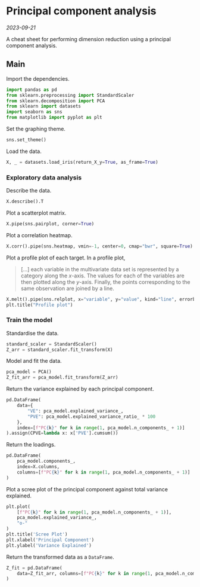 
# Principal component analysis

*2023-09-21*

A cheat sheet for performing dimension reduction using a principal component analysis.

## Main

Import the dependencies.

```python
import pandas as pd
from sklearn.preprocessing import StandardScaler
from sklearn.decomposition import PCA
from sklearn import datasets
import seaborn as sns
from matplotlib import pyplot as plt
```

Set the graphing theme.

```python
sns.set_theme()
```

Load the data.

```python
X, _ = datasets.load_iris(return_X_y=True, as_frame=True)
```

### Exploratory data analysis

Describe the data.

```python
X.describe().T
```

Plot a scatterplot matrix.

```python
X.pipe(sns.pairplot, corner=True)
```

Plot a correlation heatmap.

```python
X.corr().pipe(sns.heatmap, vmin=-1, center=0, cmap="bwr", square=True)
```

Plot a profile plot of each target.
In a profile plot,

> [...] each variable in the multivariate data set is represented by a category along the *x*-axis.
> The values for each of the variables are then plotted along the *y*-axis.
> Finally, the points corresponding to the same observation are joined by a line.

```python
X.melt().pipe(sns.relplot, x="variable", y="value", kind="line", errorbar="sd")
plt.title("Profile plot")
```

### Train the model

Standardise the data.

```python
standard_scaler = StandardScaler()
Z_arr = standard_scaler.fit_transform(X)
```

Model and fit the data.

```python
pca_model = PCA()
Z_fit_arr = pca_model.fit_transform(Z_arr)
```

Return the variance explained by each principal component.

```python
pd.DataFrame(
    data={
        "VE": pca_model.explained_variance_,
        "PVE": pca_model.explained_variance_ratio_ * 100
    },
    index=[f"PC{k}" for k in range(1, pca_model.n_components_ + 1)]
).assign(CPVE=lambda x: x['PVE'].cumsum())
```

Return the loadings.

```python
pd.DataFrame(
    pca_model.components_,
    index=X.columns,
    columns=[f"PC{k}" for k in range(1, pca_model.n_components_ + 1)]
)
```

Plot a scree plot of the principal component against total variance explained.

```python
plt.plot(
    [f"PC{k}" for k in range(1, pca_model.n_components_ + 1)],
    pca_model.explained_variance_,
    "o-"
)
plt.title('Scree Plot')
plt.xlabel('Principal Component')
plt.ylabel('Variance Explained')
```

Return the transformed data as a `DataFrame`.

```python
Z_fit = pd.DataFrame(
    data=Z_fit_arr, columns=[f"PC{k}" for k in range(1, pca_model.n_components_ + 1)]
)
```
